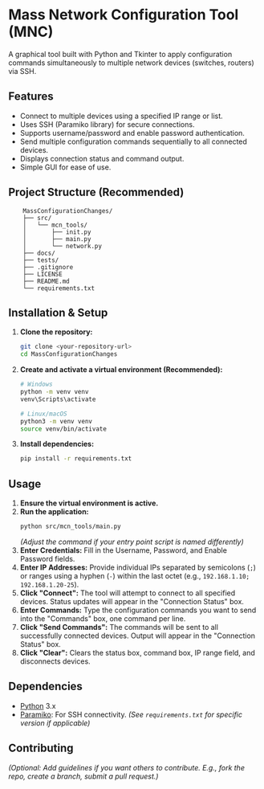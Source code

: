# Mass Network Configuration Tool (MNC)

A graphical tool built with Python and Tkinter to apply configuration commands simultaneously to multiple network devices (switches, routers) via SSH.

## Features

* Connect to multiple devices using a specified IP range or list.
* Uses SSH (Paramiko library) for secure connections.
* Supports username/password and enable password authentication.
* Send multiple configuration commands sequentially to all connected devices.
* Displays connection status and command output.
* Simple GUI for ease of use.

## Project Structure (Recommended)
```
    MassConfigurationChanges/
    ├── src/
    │   └── mcn_tools/
    │       ├── init.py
    │       ├── main.py
    │       └── network.py
    ├── docs/
    ├── tests/
    ├── .gitignore
    ├── LICENSE
    ├── README.md
    └── requirements.txt
```

## Installation & Setup

1.  **Clone the repository:**
    ```bash
    git clone <your-repository-url>
    cd MassConfigurationChanges
    ```
2.  **Create and activate a virtual environment (Recommended):**
    ```bash
    # Windows
    python -m venv venv
    venv\Scripts\activate

    # Linux/macOS
    python3 -m venv venv
    source venv/bin/activate
    ```
3.  **Install dependencies:**
    ```bash
    pip install -r requirements.txt
    ```

## Usage

1.  **Ensure the virtual environment is active.**
2.  **Run the application:**
    ```bash
    python src/mcn_tools/main.py
    ```
    *(Adjust the command if your entry point script is named differently)*
3.  **Enter Credentials:** Fill in the Username, Password, and Enable Password fields.
4.  **Enter IP Addresses:** Provide individual IPs separated by semicolons (`;`) or ranges using a hyphen (`-`) within the last octet (e.g., `192.168.1.10; 192.168.1.20-25`).
5.  **Click "Connect":** The tool will attempt to connect to all specified devices. Status updates will appear in the "Connection Status" box.
6.  **Enter Commands:** Type the configuration commands you want to send into the "Commands" box, one command per line.
7.  **Click "Send Commands":** The commands will be sent to all successfully connected devices. Output will appear in the "Connection Status" box.
8.  **Click "Clear":** Clears the status box, command box, IP range field, and disconnects devices.

## Dependencies

* [Python](https://www.python.org/) 3.x
* [Paramiko](https://www.paramiko.org/): For SSH connectivity.
    *(See `requirements.txt` for specific version if applicable)*

## Contributing

*(Optional: Add guidelines if you want others to contribute. E.g., fork the repo, create a branch, submit a pull request.)*
